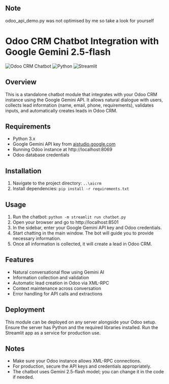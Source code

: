 ## Note
odoo_api_demo.py was not optimised by me so take a look for yourself

# Odoo CRM Chatbot Integration with Google Gemini 2.5-flash
![Odoo CRM Chatbot](https://img.shields.io/badge/Odoo-CRM-blue)
![Python](https://img.shields.io/badge/Python-3.x-green)
![Streamlit](https://img.shields.io/badge/Streamlit-1.13.0-red)

## Overview
This is a standalone chatbot module that integrates with your Odoo CRM instance using the Google Gemini API. It allows natural dialogue with users, collects lead information (name, email, phone, requirements), validates inputs, and automatically creates leads in Odoo CRM.

## Requirements
- Python 3.x
- Google Gemini API key from [aistudio.google.com](https://aistudio.google.com)
- Running Odoo instance at http://localhost:8069
- Odoo database credentials

## Installation
1. Navigate to the project directory: `..\aicrm`
2. Install dependencies: `pip install -r requirements.txt`

## Usage
1. Run the chatbot: `python -m streamlit run chatbot.py`
2. Open your browser and go to http://localhost:8501
3. In the sidebar, enter your Google Gemini API key and Odoo credentials.
4. Start chatting in the main window. The bot will guide you to provide necessary information.
5. Once all information is collected, it will create a lead in Odoo CRM.

## Features
- Natural conversational flow using Gemini AI
- Information collection and validation
- Automatic lead creation in Odoo via XML-RPC
- Context maintenance across conversation
- Error handling for API calls and extractions

## Deployment
This module can be deployed on any server alongside your Odoo setup. Ensure the server has Python and the required libraries installed. Run the Streamlit app as a service for production use.

## Notes
- Make sure your Odoo instance allows XML-RPC connections.
- For production, secure the API keys and credentials appropriately.
- The chatbot uses Gemini 2.5-flash model; you can change it in the code if needed.
